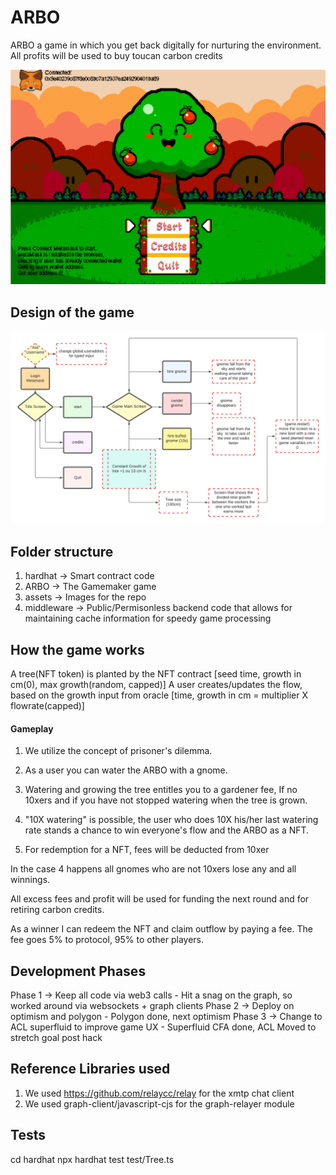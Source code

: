 # ARBO
ARBO a game in which you get back digitally for nurturing the environment. All profits will be used to buy toucan carbon credits
<p align="center">
  <img src="./assets/imgs/arbo.gif"/>
</p>

## Design of the game

<p align="center">
  <img src="./assets/imgs/Arbo_flow_en.png"/>
</p>

## Folder structure
1. hardhat -> Smart contract code
2. ARBO -> The Gamemaker game
3. assets -> Images for the repo 
4. middleware -> Public/Permisonless backend code that allows for maintaining cache information for speedy game processing 

## How the game works 
A tree(NFT token) is planted by the NFT contract [seed time, growth in cm(0), max growth(random, capped)]
A user creates/updates the flow, based on the growth input from oracle [time, growth in cm = multiplier X flowrate(capped)]
#### Gameplay
1. We utilize the concept of prisoner's dilemma.
2. As a user you can water the ARBO with a gnome.
3. Watering and growing the tree entitles you to a gardener fee, If no 10xers and if you have not stopped watering when the tree is grown.
4. "10X watering" is possible, the user who does 10X his/her last watering rate stands a chance to win everyone's flow and the ARBO as a NFT.

5. For redemption for a NFT, fees will be deducted from 10xer

In the case 4 happens all gnomes who are not 10xers lose any and all winnings.

All excess fees and profit will be used for funding the next round and for retiring carbon credits.

As a winner I can redeem the NFT and claim outflow by paying a fee. The fee goes 5% to protocol, 95% to other players.

## Development Phases
Phase 1 -> Keep all code via web3 calls - Hit a snag on the graph, so worked around via websockets + graph clients
Phase 2 -> Deploy on optimism and polygon - Polygon done, next optimism
Phase 3 -> Change to ACL superfluid to improve game UX - Superfluid CFA done, ACL Moved to stretch goal post hack

## Reference Libraries used
1. We used https://github.com/relaycc/relay for the xmtp chat client
2. We used graph-client/javascript-cjs for the graph-relayer module

## Tests
cd hardhat
npx hardhat test test/Tree.ts